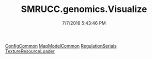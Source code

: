﻿---
title: SMRUCC.genomics.Visualize
date: 7/7/2016 5:43:46 PM
---

[ConfigCommon](T-SMRUCC.genomics.Visualize.ConfigCommon.html)
[MapModelCommon](T-SMRUCC.genomics.Visualize.MapModelCommon.html)
[RegulationSerials](T-SMRUCC.genomics.Visualize.RegulationSerials.html)
[TextureResourceLoader](T-SMRUCC.genomics.Visualize.TextureResourceLoader.html)
